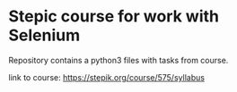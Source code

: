 # Stepic course for work with Selenium
Repository contains a python3 files with tasks from course.

link to course: https://stepik.org/course/575/syllabus
